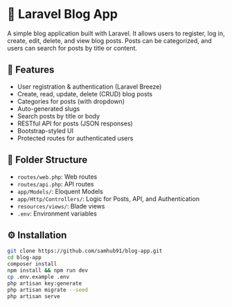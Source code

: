 # 📝 Laravel Blog App

A simple blog application built with Laravel. It allows users to register, log in, create, edit, delete, and view blog posts. Posts can be categorized, and users can search for posts by title or content.

## 🚀 Features

- User registration & authentication (Laravel Breeze)
- Create, read, update, delete (CRUD) blog posts
- Categories for posts (with dropdown)
- Auto-generated slugs
- Search posts by title or body
- RESTful API for posts (JSON responses)
- Bootstrap-styled UI
- Protected routes for authenticated users

## 📂 Folder Structure

- `routes/web.php`: Web routes
- `routes/api.php`: API routes
- `app/Models/`: Eloquent Models
- `app/Http/Controllers/`: Logic for Posts, API, and Authentication
- `resources/views/`: Blade views
- `.env`: Environment variables

## ⚙️ Installation

```bash
git clone https://github.com/samhub91/blog-app.git
cd blog-app
composer install
npm install && npm run dev
cp .env.example .env
php artisan key:generate
php artisan migrate --seed
php artisan serve
